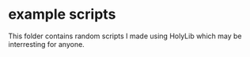 # example scripts

This folder contains random scripts I made using HolyLib which may be interresting for anyone.